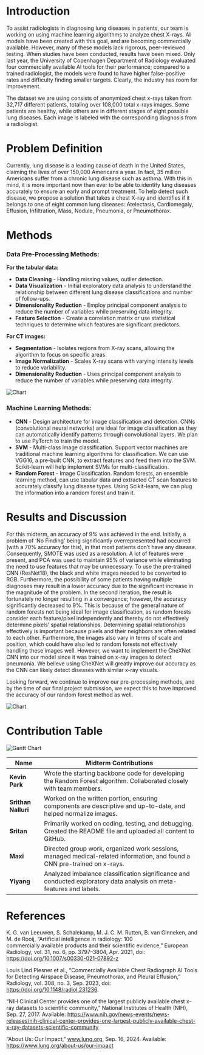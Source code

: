 # Introduction
To assist radiologists in diagnosing lung diseases in patients, our team is working on using machine learning algorithms to analyze chest X-rays. AI models have been created with this goal, and are becoming commercially available. However, many of these models lack rigorous, peer-reviewed testing. When studies have been conducted, results have been mixed. Only last year, the University of Copenhagen Department of Radiology evaluated four commercially available AI tools for their performance; compared to a trained radiologist, the models were found to have higher false-positive rates and difficulty finding smaller targets. Clearly, the industry has room for improvement.

The dataset we are using consists of anonymized chest x-rays taken from 32,717 different patients, totaling over 108,000 total x-rays images. Some patients are healthy, while others are in different stages of eight possible lung diseases. Each image is labeled with the corresponding diagnosis from a radiologist.

# Problem Definition
Currently, lung disease is a leading cause of death in the United States, claiming the lives of over 150,000 Americans a year. In fact, 35 million Americans suffer from a chronic lung disease such as asthma. With this in mind, it is more important now than ever to be able to identify lung diseases accurately to ensure an early and prompt treatment. To help detect such disease, we propose a solution that takes a chest X-ray and identifies if it belongs to one of eight common lung diseases: Atelectasis, Cardiomegaly, Effusion, Infiltration, Mass, Nodule, Pneumonia, or Pneumothorax.

# Methods
### Data Pre-Processing Methods:
**For the tabular data:**
- **Data Cleaning** - Handling missing values, outlier detection.
- **Data Visualization** - Initial exploratory data analysis to understand the relationship between different lung disease classifications and number of follow-ups.
- **Dimensionality Reduction** - Employ principal component analysis to reduce the number of variables while preserving data integrity.
- **Feature Selection** - Create a correlation matrix or use statistical techniques to determine which features are significant predictors.

**For CT images:**
- **Segmentation** - Isolates regions from X-ray scans, allowing the algorithm to focus on specific areas.
- **Image Normalization** - Scales X-ray scans with varying intensity levels to reduce variability.
- **Dimensionality Reduction** - Uses principal component analysis to reduce the number of variables while preserving data integrity.

![Chart](SS.png)

### Machine Learning Methods:
- **CNN** - Design architecture for image classification and detection. CNNs (convolutional neural networks) are ideal for image classification as they can automatically identify patterns through convolutional layers. We plan to use PyTorch to train the model.
- **SVM** - Multi-class image classification. Support vector machines are traditional machine learning algorithms for classification. We can use VGG16, a pre-built CNN, to extract features and feed them into the SVM. Scikit-learn will help implement SVMs for multi-classification.
- **Random Forest** - Image Classification. Random forests, an ensemble learning method, can use tabular data and extracted CT scan features to accurately classify lung disease types. Using Scikit-learn, we can plug the information into a random forest and train it.

# Results and Discussion
For this midterm, an accuracy of 9% was achieved in the end. Initially, a problem of ‘No Finding’ being significantly overrepresented had occurred (with a 70% accuracy for this), in that most patients don’t have any disease. Consequently, SMOTE was used as a resolution. A lot of features were present, and PCA was used to maintain 95% of variance while eliminating the need to use features that may be unnecessary. To use the pre-trained CNN (ResNet18), the black and white images needed to be converted to RGB. Furthermore, the possibility of some patients having multiple diagnoses may result in a lower accuracy due to the significant increase in the magnitude of the problem. In the second iteration, the result is fortunately no longer resulting in a convergence; however, the accuracy significantly decreased to 9%. This is because of the general nature of random forests not being ideal for image classification, as random forests consider each feature/pixel independently and thereby do not effectively determine pixels’ spatial relationships. Determining spatial relationships effectively is important because pixels and their neighbors are often related to each other. Furthermore, the images also vary in terms of scale and position, which could have also led to random forests not effectively handling these images well. However, we want to implement the CheXNet CNN into our model since it was trained on x-ray images to detect pneumonia. We believe using CheXNet will greatly improve our accuracy as the CNN can likely detect diseases with similar x-ray visuals.

Looking forward, we continue to improve our pre-processing methods, and by the time of our final project submission, we expect this to have improved the accuracy of our random forest method as well. 

![Chart](SS1.png)

# Contribution Table
![Gantt Chart](SS2.png)

| Name           | Midterm Contributions                                                                                                   |
|----------------|--------------------------------------------------------------------------------------------------------------------------|
| **Kevin Park** | Wrote the starting backbone code for developing the Random Forest algorithm. Collaborated closely with team members.    |
| **Srithan Nalluri** | Worked on the written portion, ensuring components are descriptive and up-to-date, and helped normalize images.    |
| **Sritan**     | Primarily worked on coding, testing, and debugging. Created the README file and uploaded all content to GitHub.         |
| **Maxi**       | Directed group work, organized work sessions, managed medical-related information, and found a CNN pre-trained on x-rays. |
| **Yiyang**     | Analyzed imbalance classification significance and conducted exploratory data analysis on meta-features and labels.      |

# References #
K. G. van Leeuwen, S. Schalekamp, M. J. C. M. Rutten, B. van Ginneken, and M. de Rooij, “Artificial intelligence in radiology: 100       
commercially available products and their scientific evidence,” European Radiology, vol. 31, no. 6, pp. 3797–3804, Apr. 2021, doi: https://doi.org/10.1007/s00330-021-07892-z

Louis Lind Plesner et al., “Commercially Available Chest Radiograph AI Tools for Detecting Airspace Disease, Pneumothorax, and Pleural Effusion,” Radiology, vol. 308, no. 3, Sep. 2023, doi: https://doi.org/10.1148/radiol.231236.

“NIH Clinical Center provides one of the largest publicly available chest x-ray datasets to scientific community,” National Institutes of Health (NIH), Sep. 27, 2017. Available: https://www.nih.gov/news-events/news-releases/nih-clinical-center-provides-one-largest-publicly-available-chest-x-ray-datasets-scientific-community

“About Us: Our Impact,” www.lung.org, Sep. 16, 2024. Available: https://www.lung.org/about-us/our-impact
